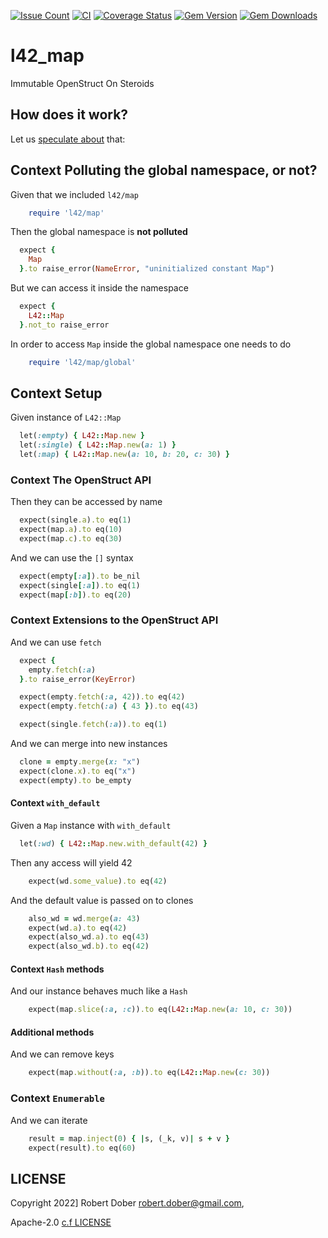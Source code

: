 

[![Issue Count](https://codeclimate.com/github/RobertDober/lab42_rgxargs/badges/issue_count.svg)](https://codeclimate.com/github/RobertDober/lab42_rgxargs)
[![CI](https://github.com/robertdober/lab42_rgxargs/workflows/CI/badge.svg)](https://github.com/robertdober/lab42_rgxargs/actions)
[![Coverage Status](https://coveralls.io/repos/github/RobertDober/lab42_rgxargs/badge.svg?branch=master)](https://coveralls.io/github/RobertDober/lab42_rgxargs?branch=master)
[![Gem Version](https://badge.fury.io/rb/lab42_rgxargs.svg)](http://badge.fury.io/rb/lab42_rgxargs)
[![Gem Downloads](https://img.shields.io/gem/dt/lab42_rgxargs.svg)](https://rubygems.org/gems/lab42_rgxargs)
<!--
     [![Code Climate](https://codeclimate.com/github/RobertDober/lab42_streams/badges/gpa.svg)](https://codeclimate.com/github/RobertDober/lab42_streams)
  [![Issue Count](https://codeclimate.com/github/RobertDober/lab42_streams/badges/issue_count.svg)](https://codeclimate.com/github/RobertDober/lab42_streams)
  [![Test Coverage](https://codeclimate.com/github/RobertDober/lab42_streams/badges/coverage.svg)](https://codeclimate.com/github/RobertDober/lab42_streams)
-->

# l42_map

Immutable OpenStruct On Steroids

## How does it work?

Let us [speculate about](https://github.com/RobertDober/speculate_about) that:

## Context Polluting the global namespace, or not?

Given that we included `l42/map`
```ruby
    require 'l42/map'
```

Then the global namespace is **not polluted**
```ruby
  expect {
    Map
  }.to raise_error(NameError, "uninitialized constant Map")
```

But we can access it inside the namespace
```ruby
  expect {
    L42::Map
  }.not_to raise_error
```

In order to access `Map` inside the global namespace one needs
to do

```ruby
    require 'l42/map/global'
```

## Context Setup

Given instance of `L42::Map`
```ruby
  let(:empty) { L42::Map.new }
  let(:single) { L42::Map.new(a: 1) }
  let(:map) { L42::Map.new(a: 10, b: 20, c: 30) }
```

### Context The OpenStruct API

Then they can be accessed by name
```ruby
  expect(single.a).to eq(1)
  expect(map.a).to eq(10)
  expect(map.c).to eq(30)
```

And we can use the `[]` syntax
```ruby
  expect(empty[:a]).to be_nil
  expect(single[:a]).to eq(1)
  expect(map[:b]).to eq(20)
```

### Context Extensions to the OpenStruct API

And we can use `fetch`
```ruby
  expect {
    empty.fetch(:a)
  }.to raise_error(KeyError)

  expect(empty.fetch(:a, 42)).to eq(42)
  expect(empty.fetch(:a) { 43 }).to eq(43)

  expect(single.fetch(:a)).to eq(1)
```

And we can merge into new instances
```ruby
  clone = empty.merge(x: "x")
  expect(clone.x).to eq("x")
  expect(empty).to be_empty
```

#### Context `with_default`

Given a `Map` instance with `with_default`
```ruby
  let(:wd) { L42::Map.new.with_default(42) }
```

Then any access will yield 42
```ruby
    expect(wd.some_value).to eq(42)
```

And the default value is passed on to clones
```ruby
    also_wd = wd.merge(a: 43)
    expect(wd.a).to eq(42)
    expect(also_wd.a).to eq(43)
    expect(also_wd.b).to eq(42)
```

#### Context `Hash` methods

And our instance behaves much like a `Hash`
```ruby
    expect(map.slice(:a, :c)).to eq(L42::Map.new(a: 10, c: 30))

```

#### Additional methods

And we can remove keys
```ruby
    expect(map.without(:a, :b)).to eq(L42::Map.new(c: 30))
```

### Context `Enumerable`

And we can iterate
```ruby
    result = map.inject(0) { |s, (_k, v)| s + v }
    expect(result).to eq(60)
```
## LICENSE

Copyright 2022] Robert Dober robert.dober@gmail.com,

Apache-2.0 [c.f LICENSE](LICENSE)
